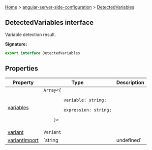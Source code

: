 [Home](./index) &gt; [angular-server-side-configuration](./angular-server-side-configuration.md) &gt; [DetectedVariables](./angular-server-side-configuration.detectedvariables.md)

## DetectedVariables interface

Variable detection result.

<b>Signature:</b>

```typescript
export interface DetectedVariables 
```

## Properties

|  Property | Type | Description |
|  --- | --- | --- |
|  [variables](./angular-server-side-configuration.detectedvariables.variables.md) | `Array<{`<p/>`        variable: string;`<p/>`        expression: string;`<p/>`    }>` |  |
|  [variant](./angular-server-side-configuration.detectedvariables.variant.md) | `Variant` |  |
|  [variantImport](./angular-server-side-configuration.detectedvariables.variantimport.md) | `string | undefined` |  |


